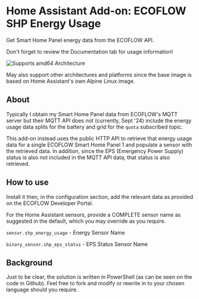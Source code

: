 # Home Assistant Add-on: ECOFLOW SHP Energy Usage

Get Smart Home Panel energy data from the ECOFLOW API.

Don't forget to review the Documentation tab for usage information!

![Supports amd64 Architecture][amd64-shield]

May also support other architectures and platforms since the base image is based on Home Assistant's own Alpine Linux image.

## About

Typically I obtain my Smart Home Panel data from ECOFLOW's MQTT server but their MQTT API does not (currently, Sept '24) include the energy usage data splits for the battery and grid for the `quota` subscribed topic.

This add-on instead uses the public HTTP API to retrieve that energy usage data for a single ECOFLOW Smart Home Panel 1 and populate a sensor with the retrieved data. In addition, since the EPS (Emergency Power Supply) status is also not included in the MQTT API data, that status is also retrieved.

## How to use

Install it then, in the configuration section, add the relevant data as provided on the ECOFLOW Developer Portal.

For the Home Assistant sensors, provide a COMPLETE sensor name as suggested in the default, which you may override as you require.

`sensor.shp_energy_usage` - Energy Sensor Name

`binary_sensor.shp_eps_status` - EPS Status Sensor Name

## Background

Just to be clear, the solution is written in PowerShell (as can be seen on the code in Github). Feel free to fork and modify or rewrite in to your chosen language should you require.

[amd64-shield]: https://img.shields.io/badge/amd64-yes-green.svg
